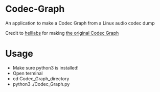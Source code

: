 # Codec-Graph
An application to make a Codec Graph from a Linux audio codec dump

Credit to [helllabs](http://helllabs.org/) for making [the original Codec Graph](http://helllabs.org/codecgraph/)

# Usage
- Make sure python3 is installed!
- Open terminal
- cd Codec_Graph_directory
- python3 ./Codec_Graph.py
